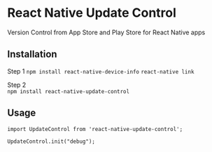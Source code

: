 React Native Update Control
=========

Version Control from App Store and Play Store for React Native apps

## Installation
Step 1 
    `npm install react-native-device-info` 
    `react-native link`

Step 2    
    `npm install react-native-update-control`

## Usage

    import UpdateControl from 'react-native-update-control';

    UpdateControl.init("debug");

